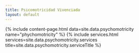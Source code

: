```yaml
---
title: Psicomotricidad Vivenciada
layout: default
---
```

{% include content-page.html data=site.data.psychomotricity name="phychomotricity" %}
{% include services.html services=site.data.psychomotricity.services title=site.data.psychomotricity.serviceTitle %}